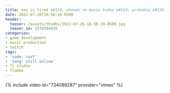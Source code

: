 ```yaml
---
title: exo is tired &#124; whoops no music today &#124; probably &#124; i mean maybe
date: 2022-07-26T18:50:19-0500
header:
  teaser: /assets/thumbs/2022-07-26-18-50-19-0500.jpg
  teaser_id: 1578394420
categories:
- game development
- music production
- twitch
tags:
- 'code: rust'
- 'song: still online'
- fl studio
- flambe
---
```

{% include video id="734089287" provider="vimeo" %}
